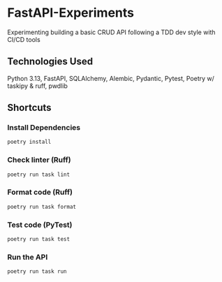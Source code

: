 # FastAPI-Experiments

Experimenting building a basic CRUD API following a TDD dev style with CI/CD tools

## Technologies Used

Python 3.13, FastAPI, SQLAlchemy, Alembic, Pydantic, Pytest, Poetry w/ taskipy & ruff, pwdlib

## Shortcuts

### Install Dependencies

```bash
poetry install
```

### Check linter (Ruff)

```bash
poetry run task lint
```

### Format code (Ruff)

```bash
poetry run task format
```

### Test code (PyTest)

```bash
poetry run task test
```

### Run the API

```bash
poetry run task run
```
